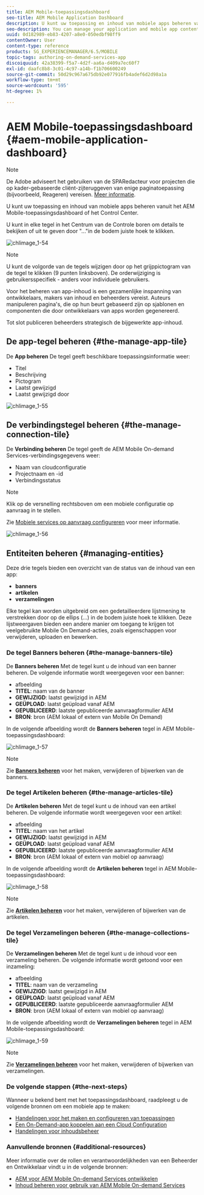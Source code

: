 ```yaml
---
title: AEM Mobile-toepassingsdashboard
seo-title: AEM Mobile Application Dashboard
description: U kunt uw toepassing en inhoud van mobiele apps beheren vanuit het AEM Mobile-toepassingsdashboard of het Control Center. Volg deze pagina voor meer informatie.
seo-description: You can manage your application and mobile app content from AEM Mobile Application Dashboard or the Control Center. Follow this page to learn more.
uuid: 0d182989-eb83-4207-a8e0-050edbf98ff9
contentOwner: User
content-type: reference
products: SG_EXPERIENCEMANAGER/6.5/MOBILE
topic-tags: authoring-on-demand-services-app
discoiquuid: 42a38399-f5a7-4d2f-aa6a-d409a7ec60f7
exl-id: daafc8b8-3c01-4c97-a14b-f1b706600249
source-git-commit: 50d29c967a675db92e077916fb4adef6d2d98a1a
workflow-type: tm+mt
source-wordcount: '595'
ht-degree: 1%

---
```


# AEM Mobile-toepassingsdashboard {#aem-mobile-application-dashboard}

>[!NOTE]
>
>De Adobe adviseert het gebruiken van de SPARedacteur voor projecten die op kader-gebaseerde cliënt-zijteruggeven van enige paginatoepassing (bijvoorbeeld, Reageren) vereisen. [Meer informatie](/help/sites-developing/spa-overview.md).

U kunt uw toepassing en inhoud van mobiele apps beheren vanuit het AEM Mobile-toepassingsdashboard of het Control Center.

U kunt in elke tegel in het Centrum van de Controle boren om details te bekijken of uit te geven door &quot;...&quot;in de bodem juiste hoek te klikken.

![chlimage_1-54](assets/chlimage_1-54.png)

>[!NOTE]
>
>U kunt de volgorde van de tegels wijzigen door op het grijppictogram van de tegel te klikken (9 punten linksboven). De orderwijziging is gebruikersspecifiek - anders voor individuele gebruikers.

Voor het beheren van app-inhoud is een gezamenlijke inspanning van ontwikkelaars, makers van inhoud en beheerders vereist. Auteurs manipuleren pagina&#39;s, die op hun beurt gebaseerd zijn op sjablonen en componenten die door ontwikkelaars van apps worden gegenereerd.

Tot slot publiceren beheerders strategisch de bijgewerkte app-inhoud.

## De app-tegel beheren {#the-manage-app-tile}

De **App beheren** De tegel geeft beschikbare toepassingsinformatie weer:

* Titel
* Beschrijving
* Pictogram
* Laatst gewijzigd
* Laatst gewijzigd door

![chlimage_1-55](assets/chlimage_1-55.png)

## De verbindingstegel beheren {#the-manage-connection-tile}

De **Verbinding beheren** De tegel geeft de AEM Mobile On-demand Services-verbindingsgegevens weer:

* Naam van cloudconfiguratie
* Projectnaam en -id
* Verbindingsstatus

>[!NOTE]
>
>Klik op de versnelling rechtsboven om een mobiele configuratie op aanvraag in te stellen.
>
>Zie [Mobiele services op aanvraag configureren](/help/mobile/mobile-on-demand-associating-an-on-demand-app-to-cloud-configuration.md) voor meer informatie.

![chlimage_1-56](assets/chlimage_1-56.png)

## Entiteiten beheren {#managing-entities}

Deze drie tegels bieden een overzicht van de status van de inhoud van een app:

* **banners**
* **artikelen**
* **verzamelingen**

Elke tegel kan worden uitgebreid om een gedetailleerdere lijstmening te verstrekken door op de ellips (...) in de bodem juiste hoek te klikken. Deze lijstweergaven bieden een andere manier om toegang te krijgen tot veelgebruikte Mobile On Demand-acties, zoals eigenschappen voor verwijderen, uploaden en bewerken.

### De tegel Banners beheren {#the-manage-banners-tile}

De **Banners beheren** Met de tegel kunt u de inhoud van een banner beheren. De volgende informatie wordt weergegeven voor een banner:

* afbeelding
* **TITEL**: naam van de banner
* **GEWIJZIGD**: laatst gewijzigd in AEM
* **GEÜPLOAD**: laatst geüpload vanaf AEM
* **GEPUBLICEERD**: laatste gepubliceerde aanvraagformulier AEM
* **BRON**: bron (AEM lokaal of extern van Mobile On Demand)

In de volgende afbeelding wordt de **Banners beheren** tegel in AEM Mobile-toepassingsdashboard:

![chlimage_1-57](assets/chlimage_1-57.png)

>[!NOTE]
>
>Zie **[Banners beheren](/help/mobile/mobile-on-demand-managing-banners.md)** voor het maken, verwijderen of bijwerken van de banners.

### De tegel Artikelen beheren {#the-manage-articles-tile}

De **Artikelen beheren** Met de tegel kunt u de inhoud van een artikel beheren. De volgende informatie wordt weergegeven voor een artikel:

* afbeelding
* **TITEL**: naam van het artikel
* **GEWIJZIGD**: laatst gewijzigd in AEM
* **GEÜPLOAD**: laatst geüpload vanaf AEM
* **GEPUBLICEERD**: laatste gepubliceerde aanvraagformulier AEM
* **BRON**: bron (AEM lokaal of extern van mobiel op aanvraag)

In de volgende afbeelding wordt de **Artikelen beheren** tegel in AEM Mobile-toepassingsdashboard:

![chlimage_1-58](assets/chlimage_1-58.png)

>[!NOTE]
>
>Zie [**Artikelen beheren**](/help/mobile/mobile-on-demand-managing-articles.md) voor het maken, verwijderen of bijwerken van de artikelen.

### De tegel Verzamelingen beheren {#the-manage-collections-tile}

De **Verzamelingen beheren** Met de tegel kunt u de inhoud voor een verzameling beheren. De volgende informatie wordt getoond voor een inzameling:

* afbeelding
* **TITEL**: naam van de verzameling
* **GEWIJZIGD**: laatst gewijzigd in AEM
* **GEÜPLOAD**: laatst geüpload vanaf AEM
* **GEPUBLICEERD**: laatste gepubliceerde aanvraagformulier AEM
* **BRON**: bron (AEM lokaal of extern van mobiel op aanvraag)

In de volgende afbeelding wordt de **Verzamelingen beheren** tegel in AEM Mobile-toepassingsdashboard:

![chlimage_1-59](assets/chlimage_1-59.png)

>[!NOTE]
>
>Zie **[Verzamelingen beheren](/help/mobile/mobile-on-demand-managing-collections.md)** voor het maken, verwijderen of bijwerken van verzamelingen.

### De volgende stappen {#the-next-steps}

Wanneer u bekend bent met het toepassingsdashboard, raadpleegt u de volgende bronnen om een mobiele app te maken:

* [Handelingen voor het maken en configureren van toepassingen](/help/mobile/mobile-apps-ondemand-application-create-configure-action.md)
* [Een On-Demand-app koppelen aan een Cloud Configuration](/help/mobile/mobile-on-demand-associating-an-on-demand-app-to-cloud-configuration.md)
* [Handelingen voor inhoudsbeheer](/help/mobile/mobile-apps-ondemand-manage-content-ondemand.md)

### Aanvullende bronnen {#additional-resources}

Meer informatie over de rollen en verantwoordelijkheden van een Beheerder en Ontwikkelaar vindt u in de volgende bronnen:

* [AEM voor AEM Mobile On-demand Services ontwikkelen](/help/mobile/aem-mobile-on-demand.md)
* [Inhoud beheren voor gebruik van AEM Mobile On-demand Services](/help/mobile/aem-mobile.md)

